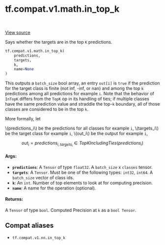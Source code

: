 <div itemscope itemtype="http://developers.google.com/ReferenceObject">
<meta itemprop="name" content="tf.compat.v1.math.in_top_k" />
<meta itemprop="path" content="Stable" />
</div>

# tf.compat.v1.math.in_top_k

<!-- Insert buttons and diff -->

<table class="tfo-notebook-buttons tfo-api" align="left">
</table>

<a target="_blank" href="/code/stable/tensorflow/python/ops/nn_ops.py">View source</a>



Says whether the targets are in the top `K` predictions.

``` python
tf.compat.v1.math.in_top_k(
    predictions,
    targets,
    k,
    name=None
)
```



<!-- Placeholder for "Used in" -->

This outputs a `batch_size` bool array, an entry `out[i]` is `true` if the
prediction for the target class is finite (not inf, -inf, or nan) and among
the top `k` predictions among all predictions for example `i`. Note that the
behavior of `InTopK` differs from the `TopK` op in its handling of ties; if
multiple classes have the same prediction value and straddle the top-`k`
boundary, all of those classes are considered to be in the top `k`.

More formally, let

  \\(predictions_i\\) be the predictions for all classes for example `i`,
  \\(targets_i\\) be the target class for example `i`,
  \\(out_i\\) be the output for example `i`,

$$out_i = predictions_{i, targets_i} \in TopKIncludingTies(predictions_i)$$

#### Args:


* <b>`predictions`</b>: A `Tensor` of type `float32`.
  A `batch_size` x `classes` tensor.
* <b>`targets`</b>: A `Tensor`. Must be one of the following types: `int32`, `int64`.
  A `batch_size` vector of class ids.
* <b>`k`</b>: An `int`. Number of top elements to look at for computing precision.
* <b>`name`</b>: A name for the operation (optional).


#### Returns:

A `Tensor` of type `bool`. Computed Precision at `k` as a `bool Tensor`.


## Compat aliases

* `tf.compat.v1.nn.in_top_k`

